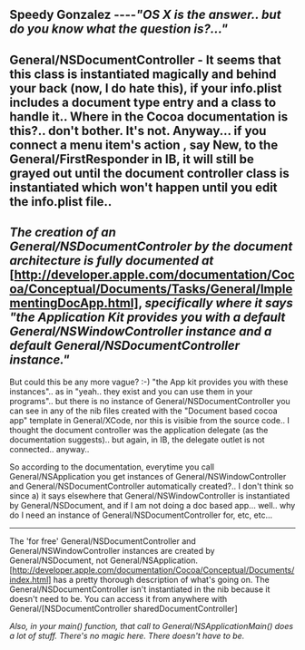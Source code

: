 

**Speedy Gonzalez**
----*"OS X is the answer.. but do you know what the question is?..."*
----
General/NSDocumentController - It seems that this class is instantiated magically and behind your back (now, I do hate this), if your info.plist includes a document type entry and a class to handle it..  Where in the Cocoa documentation is this?.. don't bother. It's not. Anyway... if you connect a menu item's action , say New, to the General/FirstResponder in IB, it will still be grayed out until the document controller class is instantiated which won't happen until you edit the info.plist file.. 
----

*The creation of an General/NSDocumentControler by the document architecture is fully documented at* [http://developer.apple.com/documentation/Cocoa/Conceptual/Documents/Tasks/General/ImplementingDocApp.html], *specifically where it says "the Application Kit provides you with a default General/NSWindowController instance and a default General/NSDocumentController instance."*
----
But could this be any more vague? :-)  "the App kit provides you with these instances".. as in "yeah.. they exist and you can use them in your programs".. but there is no instance of General/NSDocumentController you can see in any of the nib files created with the "Document based cocoa app" template in General/XCode, nor this is visibie from the source code.. I thought the document controller was the application delegate (as the documentation suggests).. but again, in IB, the delegate outlet is not connected..  anyway.. 

So according to the documentation, everytime you call General/NSApplication you get instances of General/NSWindowController and General/NSDocumentController automatically created?.. I don't think so since a) it says elsewhere that General/NSWindowController is instantiated by General/NSDocument, and if I am not doing a doc based app... well.. why do I need an instance of General/NSDocumentController for, etc, etc...

----

The 'for free' General/NSDocumentController and General/NSWindowController instances are created by General/NSDocument, not General/NSApplication. [http://developer.apple.com/documentation/Cocoa/Conceptual/Documents/index.html] has a pretty thorough description of what's going on. The General/NSDocumentController isn't instantiated in the nib because it doesn't need to be. You can access it from anywhere with     General/[NSDocumentController sharedDocumentController]

*Also, in your     main() function, that call to     General/NSApplicationMain() does a lot of stuff. There's no magic here. There doesn't have to be.*